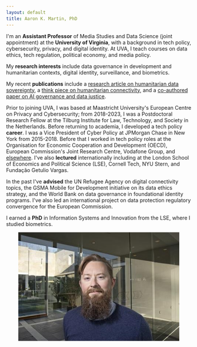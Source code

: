 ```yaml
---
layout: default
title: Aaron K. Martin, PhD
---
```

I'm an **Assistant Professor** of Media Studies and Data Science (joint appointment) at the **University of Virginia**, with a background in tech policy, cybersecurity, privacy, and digital identity. At UVA, I teach courses on data ethics, tech regulation, political economy, and media policy.

My **research interests** include data governance in development and humanitarian contexts, digital identity, surveillance, and biometrics.

My recent **publications** include a [research article on humanitarian data sovereignty](https://doi.org/10.1177/20539517251361109), a [think piece on humanitarian connectivity](https://www.globalpolicyjournal.com/blog/02/06/2025/humanitarian-connectivity-crisis), and a [co-authored paper on AI governance and data justice](https://doi.org/10.1177/29768640241306800).

Prior to joining UVA, I was based at Maastricht University's European Centre on Privacy and Cybersecurity; from 2018-2023, I was a Postdoctoral Research Fellow at the Tilburg Institute for Law, Technology, and Society in the Netherlands. Before returning to academia, I developed a tech policy **career**. I was a Vice President of Cyber Policy at JPMorgan Chase in New York from 2015-2018. Before that I worked in tech policy roles at the Organisation for Economic Cooperation and Development (OECD), European Commission's Joint Research Centre, Vodafone Group, and [elsewhere](http://sixfouronea.net/professional-history/). I've also **lectured** internationally including at the London School of Economics and Political Science (LSE), Cornell Tech, NYU Stern, and Fundação Getulio Vargas.

In the past I've **advised** the UN Refugee Agency on digital connectivity topics, the GSMA Mobile for Development initiative on its data ethics strategy, and the World Bank on data governance in foundational identity programs. I've also led an international project on data protection regulatory convergence for the European Commission. 

I earned a **PhD** in Information Systems and Innovation from the LSE, where I studied biometrics.

<p align="center">
  <img src="images/aaron_martin.jpg">
</p>
